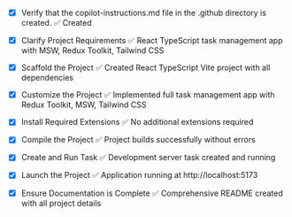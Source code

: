 <!-- Use this file to provide workspace-specific custom instructions to Copilot. For more details, visit https://code.visualstudio.com/docs/copilot/copilot-customization#_use-a-githubcopilotinstructionsmd-file -->
- [x] Verify that the copilot-instructions.md file in the .github directory is created. ✅ Created

- [x] Clarify Project Requirements ✅ React TypeScript task management app with MSW, Redux Toolkit, Tailwind CSS

- [x] Scaffold the Project ✅ Created React TypeScript Vite project with all dependencies

- [x] Customize the Project ✅ Implemented full task management app with Redux Toolkit, MSW, Tailwind CSS

- [x] Install Required Extensions ✅ No additional extensions required

- [x] Compile the Project ✅ Project builds successfully without errors

- [x] Create and Run Task ✅ Development server task created and running

- [x] Launch the Project ✅ Application running at http://localhost:5173

- [x] Ensure Documentation is Complete ✅ Comprehensive README created with all project details
